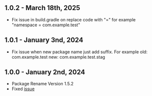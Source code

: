 ## 1.0.2 - March 18th, 2025
- Fix issue in build.gradle on replace code with "=" for example "namespace = com.example.test"

## 1.0.1 - January 3nd, 2024
- Fix issue when new package name just add suffix. For example old: com.example.test new: com.example.test.stag

## 1.0.0 - January 2nd, 2024
- Package Rename Version 1.5.2
- Fixed [issue](https://github.com/OutdatedGuy/package_rename/issues/48)